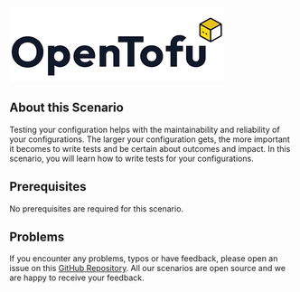 ![OpenTofu Logo](../../assets/logos/opentofu.png)

## About this Scenario

Testing your configuration helps with the maintainability and reliability of your configurations. The larger your configuration gets, the more important it becomes to write tests and be certain about outcomes and impact. In this scenario, you will learn how to write tests for your configurations.

## Prerequisites

No prerequisites are required for this scenario.

## Problems

If you encounter any problems, typos or have feedback, please open an issue on this [GitHub Repository](https://github.com/peak-scale/koda-scenarios). All our scenarios are open source and we are happy to receive your feedback.
